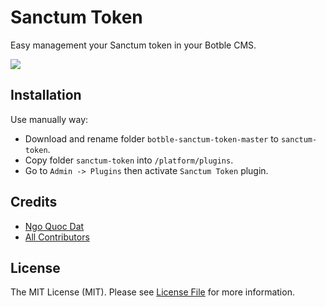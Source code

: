 # Sanctum Token

Easy management your Sanctum token in your Botble CMS.

![](https://user-images.githubusercontent.com/56961917/203522702-ae6abcd5-8d4f-4fa3-a816-4f00338b7473.png)

## Installation

Use manually way:

- Download and rename folder `botble-sanctum-token-master` to `sanctum-token`.
- Copy folder `sanctum-token` into `/platform/plugins`.
- Go to `Admin -> Plugins` then activate `Sanctum Token` plugin.

## Credits

* [Ngo Quoc Dat](https://github.com/datlechin)
* [All Contributors](https://github.com/datlechin/botble-sanctum-token/contributors)

## License
The MIT License (MIT). Please see [License File](LICENSE.md) for more information.
